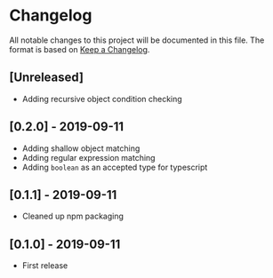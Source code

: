 # Changelog

All notable changes to this project will be documented in this file.
The format is based on [Keep a Changelog](http://keepachangelog.com/en/1.0.0/).

## [Unreleased]

- Adding recursive object condition checking

## [0.2.0] - 2019-09-11

- Adding shallow object matching
- Adding regular expression matching
- Adding `boolean` as an accepted type for typescript

## [0.1.1] - 2019-09-11

- Cleaned up npm packaging

## [0.1.0] - 2019-09-11

- First release
